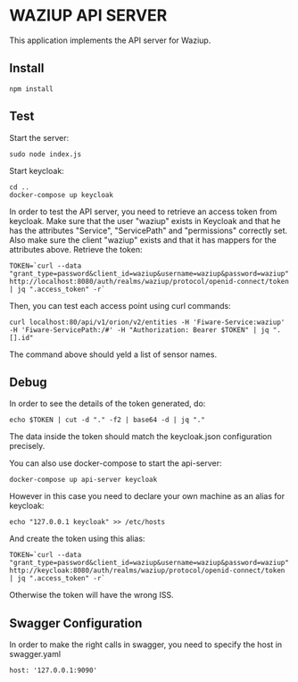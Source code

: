 
WAZIUP API SERVER
=================

This application implements the API server for Waziup.

Install
-------

```
npm install
```

Test
----

Start the server:
```
sudo node index.js
```

Start keycloak:
```
cd ..
docker-compose up keycloak
```

In order to test the API server, you need to retrieve an access token from keycloak.
Make sure that the user "waziup" exists in Keycloak and that he has the attributes "Service", "ServicePath" and "permissions" correctly set.
Also make sure the client "waziup" exists and that it has mappers for the attributes above.
Retrieve the token:
```
TOKEN=`curl --data "grant_type=password&client_id=waziup&username=waziup&password=waziup" http://localhost:8080/auth/realms/waziup/protocol/openid-connect/token | jq ".access_token" -r`

```

Then, you can test each access point using curl commands:
```
curl localhost:80/api/v1/orion/v2/entities -H 'Fiware-Service:waziup' -H 'Fiware-ServicePath:/#' -H "Authorization: Bearer $TOKEN" | jq ".[].id"
```
The command above should yeld a list of sensor names.

Debug
-----

In order to see the details of the token generated, do:
```
echo $TOKEN | cut -d "." -f2 | base64 -d | jq "."
```
The data inside the token should match the keycloak.json configuration precisely.


You can also use docker-compose to start the api-server:
```
docker-compose up api-server keycloak
```
However in this case you need to declare your own machine as an alias for keycloak:
```
echo "127.0.0.1 keycloak" >> /etc/hosts
```
And create the token using this alias:
```
TOKEN=`curl --data "grant_type=password&client_id=waziup&username=waziup&password=waziup" http://keycloak:8080/auth/realms/waziup/protocol/openid-connect/token | jq ".access_token" -r`
```
Otherwise the token will have the wrong ISS.

Swagger Configuration
-------
In order to make the right calls in swagger, you need to specify the host in swagger.yaml
```
host: '127.0.0.1:9090'
```